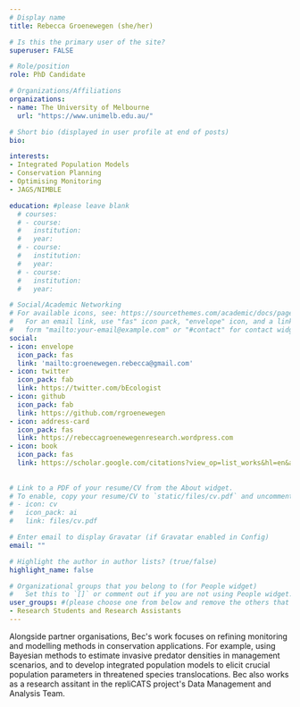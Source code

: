 ```yaml
---
# Display name
title: Rebecca Groenewegen (she/her)

# Is this the primary user of the site?
superuser: FALSE

# Role/position
role: PhD Candidate

# Organizations/Affiliations
organizations:
- name: The University of Melbourne
  url: "https://www.unimelb.edu.au/"

# Short bio (displayed in user profile at end of posts)
bio: 

interests:
- Integrated Population Models
- Conservation Planning
- Optimising Monitoring
- JAGS/NIMBLE

education: #please leave blank
  # courses:
  # - course:
  #   institution:
  #   year:
  # - course:
  #   institution:
  #   year:
  # - course:
  #   institution:
  #   year:

# Social/Academic Networking
# For available icons, see: https://sourcethemes.com/academic/docs/page-builder/#icons
#   For an email link, use "fas" icon pack, "envelope" icon, and a link in the
#   form "mailto:your-email@example.com" or "#contact" for contact widget.
social:
- icon: envelope
  icon_pack: fas
  link: 'mailto:groenewegen.rebecca@gmail.com'
- icon: twitter
  icon_pack: fab
  link: https://twitter.com/bEcologist
- icon: github
  icon_pack: fab
  link: https://github.com/rgroenewegen
- icon: address-card
  icon_pack: fas
  link: https://rebeccagroenewegenresearch.wordpress.com
- icon: book
  icon_pack: fas
  link: https://scholar.google.com/citations?view_op=list_works&hl=en&authuser=2&user=RTTm6-cAAAAJ
    
  
# Link to a PDF of your resume/CV from the About widget.
# To enable, copy your resume/CV to `static/files/cv.pdf` and uncomment the lines below.
# - icon: cv
#   icon_pack: ai
#   link: files/cv.pdf

# Enter email to display Gravatar (if Gravatar enabled in Config)
email: ""

# Highlight the author in author lists? (true/false)
highlight_name: false

# Organizational groups that you belong to (for People widget)
#   Set this to `[]` or comment out if you are not using People widget.
user_groups: #(please choose one from below and remove the others that aren't needed)
- Research Students and Research Assistants
---
```



Alongside partner organisations, Bec's work focuses on refining monitoring and modelling methods in conservation applications. For example, using Bayesian methods to estimate invasive predator densities in management scenarios, and to develop integrated population models to elicit crucial population parameters in threatened species translocations. Bec also works as a research assitant in the repliCATS project's Data Management and Analysis Team.
